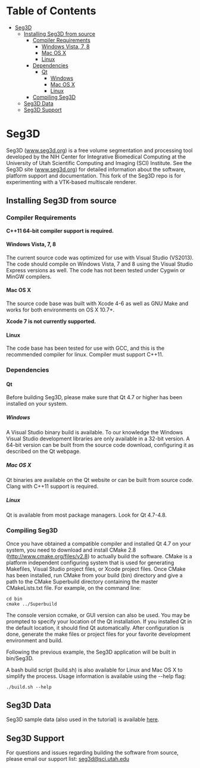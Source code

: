 Table of Contents
=================

  * [Seg3D](#seg3d)
    * [Installing Seg3D from source](#installing-seg3d-from-source)
      * [Compiler Requirements](#compiler-requirements)
        * [Windows Vista, 7, 8](#windows-vista-7-8)
        * [Mac OS X](#mac-os-x)
        * [Linux](#linux)
      * [Dependencies](#dependencies)
        * [Qt](#qt)
          * [Windows](#windows)
          * [Mac OS X](#mac-os-x-1)
          * [Linux](#linux-1)
      * [Compiling Seg3D](#compiling-seg3d)
    * [Seg3D Data](#seg3d-data)
    * [Seg3D Support](#seg3d-support)

<!-- Created by [gh-md-toc](https://github.com/ekalinin/github-markdown-toc) -->

# Seg3D
Seg3D (www.seg3d.org) is a free volume segmentation and processing tool developed by the NIH Center for Integrative Biomedical Computing at the University of Utah Scientific Computing and Imaging (SCI) Institute.
See the Seg3D site (www.seg3d.org) for detailed information about the software, platform support and documentation.
This fork of the Seg3D repo is for experimenting with a VTK-based multiscale renderer.

## Installing Seg3D from source

### Compiler Requirements

**C++11 64-bit compiler support is required.**

#### Windows Vista, 7, 8

The current source code was optimized for use with Visual Studio (VS2013).
The code should compile on Windows Vista, 7 and 8 using the Visual Studio Express versions as well. The code
has not been tested under Cygwin or MinGW compilers.

#### Mac OS X

The source code base was built with Xcode 4-6 as well as GNU Make and works for both 
environments on OS X 10.7+.

**Xcode 7 is not currently supported.**

#### Linux

The code base has been tested for use with GCC, and this is the recommended compiler for
linux. Compiler must support C++11.


### Dependencies

#### Qt

Before building Seg3D, please make sure that Qt 4.7 or higher has been installed on your system.

##### Windows

A Visual Studio binary build is available.
To our knowledge the Windows Visual Studio development libraries are only available in a 32-bit version.
A 64-bit version can be built from the source code download, configuring it as described on the Qt webpage.

##### Mac OS X

Qt binaries are available on the Qt website or can be built from source code.
Clang with C++11 support is required.

##### Linux

Qt is available from most package managers. Look for Qt 4.7-4.8.


### Compiling Seg3D

Once you have obtained a compatible compiler and installed Qt 4.7 on your system, you need to 
download and install CMake 2.8 (http://www.cmake.org/files/v2.8) to actually build the software.
CMake is a platform independent configuring system that is used for generating Makefiles,
Visual Studio project files, or Xcode project files.
Once CMake has been installed, run CMake from your build (bin) directory and give a path to the CMake Superbuild directory containing the master CMakeLists.txt file.
For example, on the command line:

```
cd bin
cmake ../Superbuild
```

The console version ccmake, or GUI version can also be used.
You may be prompted to specify your location of the Qt installation.
If you installed Qt in the default location, it should find Qt automatically.
After configuration is done, generate the make files or project files for your favorite
development environment and build.

Following the previous example, the Seg3D application will be built in bin/Seg3D.

A bash build script (build.sh) is also available for Linux and Mac OS X to simplify the process.
Usage information is available using the --help flag:

```
./build.sh --help
```

## Seg3D Data

Seg3D sample data (also used in the tutorial) is available [here](https://github.com/CIBC-Internal/Seg3DData/releases).

## Seg3D Support

For questions and issues regarding building the software from source, 
please email our support list: seg3d@sci.utah.edu
